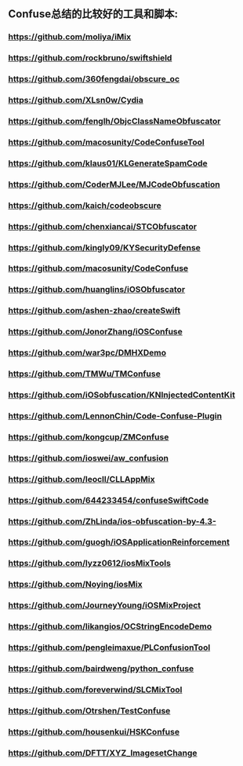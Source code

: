 ## Confuse总结的比较好的工具和脚本:
### https://github.com/moliya/iMix
### https://github.com/rockbruno/swiftshield
### https://github.com/360fengdai/obscure_oc
### https://github.com/XLsn0w/Cydia
### https://github.com/fenglh/ObjcClassNameObfuscator
### https://github.com/macosunity/CodeConfuseTool
### https://github.com/klaus01/KLGenerateSpamCode
### https://github.com/CoderMJLee/MJCodeObfuscation
### https://github.com/kaich/codeobscure
### https://github.com/chenxiancai/STCObfuscator
### https://github.com/kingly09/KYSecurityDefense
### https://github.com/macosunity/CodeConfuse
### https://github.com/huanglins/iOSObfuscator
### https://github.com/ashen-zhao/createSwift
### https://github.com/JonorZhang/iOSConfuse
### https://github.com/war3pc/DMHXDemo
### https://github.com/TMWu/TMConfuse
### https://github.com/iOSobfuscation/KNInjectedContentKit
### https://github.com/LennonChin/Code-Confuse-Plugin
### https://github.com/kongcup/ZMConfuse
### https://github.com/ioswei/aw_confusion
### https://github.com/leocll/CLLAppMix
### https://github.com/644233454/confuseSwiftCode
### https://github.com/ZhLinda/ios-obfuscation-by-4.3-
### https://github.com/guogh/iOSApplicationReinforcement
### https://github.com/lyzz0612/iosMixTools
### https://github.com/Noying/iosMix
### https://github.com/JourneyYoung/iOSMixProject
### https://github.com/likangios/OCStringEncodeDemo
### https://github.com/pengleimaxue/PLConfusionTool
### https://github.com/bairdweng/python_confuse
### https://github.com/foreverwind/SLCMixTool
### https://github.com/Otrshen/TestConfuse
### https://github.com/housenkui/HSKConfuse

### https://github.com/DFTT/XYZ_ImagesetChange

